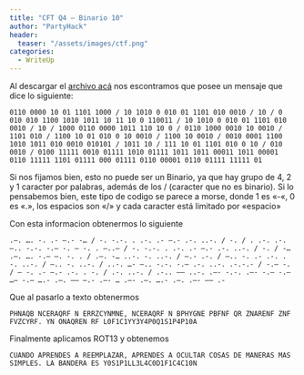 ```yaml
---
title: "CFT Q4 – Binario 10"
author: "PartyHack"
header: 
  teaser: "/assets/images/ctf.png"
categories:
  - WriteUp
---
```



Al descargar el [archivo acá](/assets/uploads/post/2019/binario10.txt) nos escontramos que posee un mensaje que dice lo siguiente:

	0110 0000 10 01 1101 1000 / 10 1010 0 010 01 1101 010 0010 / 10 / 0 010 010 1100 1010 1011 10 11 10 0 110011 / 10 1010 0 010 01 1101 010 0010 / 10 / 1000 0110 0000 1011 110 10 0 / 0110 1000 0010 10 0010 / 1101 010 / 1100 10 01 010 0 10 0010 / 1100 10 0010 / 0010 0001 1100 1010 1011 010 0010 010101 / 1011 10 / 111 10 01 1101 010 0 10 / 010 0010 / 0100 11111 0010 01111 1010 01111 1011 1011 00011 1011 00001 0110 11111 1101 01111 000 01111 0110 00001 0110 01111 11111 01

Si nos fijamos bien, esto no puede ser un Binario, ya que hay grupo de 4, 2 y 1 caracter por palabras, además de los / (caracter que no es binario). Si lo pensabemos bien, este tipo de codigo se parece a morse, donde 1 es «-«, 0 es «.», los espacios son «/» y cada caracter está limitado por «espacio»

Con esta informacion obtenermos lo siguiente

	.–. …. -. .- –.- -… / -. -.-. . .-. .- –.- .-. ..-. / -. / . .-. .-. –.. -.-. -.– -. — -. . –..– / -. -.-. . .-. .- –.- .-. ..-. / -. / -… .–. …. -.– –. -. . / .–. -… ..-. -. ..-. / –.- .-. / –.. -. .- .-. . -. ..-. / –.. -. ..-. / ..-. …- –.. -.-. -.– .-. ..-. .-.-.- / -.– -. / — -. .- –.- .-. . -. / .-. ..-. / .-.. —– ..-. .—- -.-. .—- -.– -.– …– -.– ….- .–. —– –.- .—- … .—- .–. ….- .–. .—- —– .-

Que al pasarlo a texto obtenermos

	PHNAQB NCERAQRF N ERRZCYNMNE, NCERAQRF N BPHYGNE PBFNF QR ZNARENF ZNF FVZCYRF. YN ONAQREN RF L0F1C1YY3Y4P0Q1S1P4P10A

Finalmente aplicamos ROT13 y obtenemos

	CUANDO APRENDES A REEMPLAZAR, APRENDES A OCULTAR COSAS DE MANERAS MAS SIMPLES. LA BANDERA ES Y0S1P1LL3L4C0D1F1C4C10N
